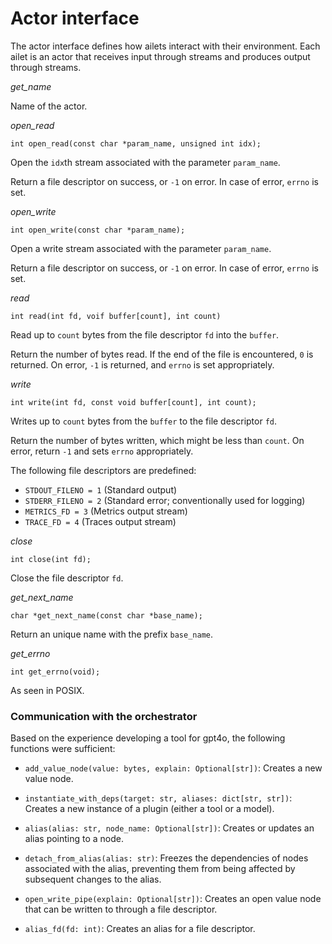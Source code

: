 # Actor interface

The actor interface defines how ailets interact with their environment. Each ailet is an actor that receives input through streams and produces output through streams.


*get_name*

Name of the actor.


*open_read*

```
int open_read(const char *param_name, unsigned int idx);
```

Open the `idx`th stream associated with the parameter `param_name`.

Return a file descriptor on success, or `-1` on error.  In case of error, `errno` is set.


*open_write*

```
int open_write(const char *param_name);
```

Open a write stream associated with the parameter `param_name`.

Return a file descriptor on success, or `-1` on error.  In case of error, `errno` is set.


*read*

```
int read(int fd, voif buffer[count], int count)
```

Read up to `count` bytes from the file descriptor `fd` into the `buffer`.

Return the number of bytes read.  If the end of the file is encountered, `0` is returned.  On error, `-1` is returned, and `errno` is set appropriately.


*write*

```
int write(int fd, const void buffer[count], int count);
```

Writes up to `count` bytes from the `buffer` to the file descriptor `fd`.

Return the number of bytes written, which might be less than `count`.  On error, return `-1` and sets `errno` appropriately.

The following file descriptors are predefined:

- `STDOUT_FILENO = 1` (Standard output)
- `STDERR_FILENO = 2` (Standard error; conventionally used for logging)
- `METRICS_FD = 3` (Metrics output stream)
- `TRACE_FD = 4` (Traces output stream)


*close*

```
int close(int fd);
```

Close the file descriptor `fd`.


*get_next_name*

```
char *get_next_name(const char *base_name);
```

Return an unique name with the prefix `base_name`.


*get_errno*

```
int get_errno(void);
```

As seen in POSIX.


### Communication with the orchestrator

Based on the experience developing a tool for gpt4o, the following functions were sufficient:

- `add_value_node(value: bytes, explain: Optional[str])`: Creates a new value node.

- `instantiate_with_deps(target: str, aliases: dict[str, str])`: Creates a new instance of a plugin (either a tool or a model).

- `alias(alias: str, node_name: Optional[str])`: Creates or updates an alias pointing to a node.

- `detach_from_alias(alias: str)`: Freezes the dependencies of nodes associated with the alias, preventing them from being affected by subsequent changes to the alias.

- `open_write_pipe(explain: Optional[str])`: Creates an open value node that can be written to through a file descriptor.

- `alias_fd(fd: int)`: Creates an alias for a file descriptor.
